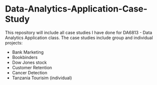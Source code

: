 # Data-Analytics-Application-Case-Study
This repository will include all case studies I have done for DA6813 - Data Analytics Application class.
The case studies include group and individual projects:
- Bank Marketing
- Bookbinders
- Dow Jones stock
- Customer Retention
- Cancer Detection
- Tanzania Tourisim (individual)
